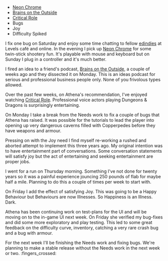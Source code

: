 ﻿---
author: jock
---
* [Neon Chrome](https://store.steampowered.com/app/428750/Neon_Chrome/)
* [Brains on the Outside](https://brainontheoutside.buzzsprout.com/1936679/10578770-boto-013-lift-going-down-weeeeeeeeeeee)
* [Critical Role](https://critrole.com/)
* Bugs
* Joy
* Difficulty Spiked

I fix one bug on Saturday and enjoy some time chatting to fellow [edindies](https://twitter.com/edindies) at Levels café and online. In the evening I pick up [Neon Chrome](https://store.steampowered.com/app/428750/Neon_Chrome/) for some twin-stick shootery fun. It's playable with mouse and keyboard but on Sunday I plug in a controller and it's much better.

I fired an idea to a friend's podcast, [Brains on the Outside](https://brainontheoutside.buzzsprout.com/1936679/10578770-boto-013-lift-going-down-weeeeeeeeeeee), a couple of weeks ago and they dissected it on Monday. This is an ideas podcast for serious and professional business people only. None of you frivolous types allowed.

Over the past few weeks, on Athena's recommendation, I've enjoyed watching [Critical Role](https://critrole.com/). Professional voice actors playing Dungeons & Dragons is surprisingly entertaining.

On Monday I take a break from the Needs work to fix a couple of bugs that Athena has raised. It was possible for the tutorials to lead the player into opening up very dangerous caverns filled with Copperpedes before they have weapons and armour.

Pressing on with the Joy need I find myself re-working a rushed and aborted attempt to implement this three years ago. My original intention was to have entertainment part of conversations. Some conversation statements will satisfy joy but the act of entertaining and seeking entertainment are proper jobs.

I went for a run on Thursday morning. Something I've not done for twenty years so it was a painful experience jouncing 250 pounds of flab for maybe half a mile. Planning to do this a couple of times per week to start with.

On Friday I add the effect of satisfying Joy. This was going to be a Happy Behaviour but Behaviours are now Illnesses. So Happiness is an Illness. Dark.

Athena has been continuing work on test-plans for the UI and will be moving on to the in-game UI next week. On Friday she verified my bug-fixes and did some more exploratory and play testing. This led to some great feedback on the difficulty curve, inventory, catching a very rare crash bug and a bug with armour.

For the next week I'll be finishing the Needs work and fixing bugs. We're planning to make a stable release without the Needs work in the next week or two. :fingers_crossed:

